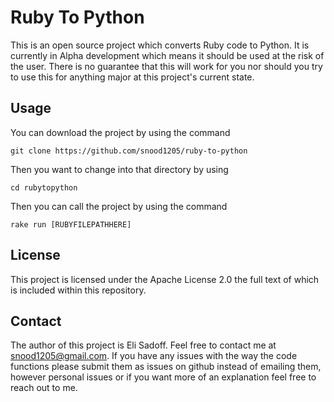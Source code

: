 # Ruby To Python
This is an open source project which converts Ruby code to Python. It is currently in Alpha development which means it should be used at the risk of the user. There is no guarantee that this will work for you nor should you try to use this for anything major at this project's current state.

## Usage
You can download the project by using the command

    git clone https://github.com/snood1205/ruby-to-python

Then you want to change into that directory by using

    cd rubytopython

Then you can call the project by using the command

    rake run [RUBYFILEPATHHERE]


## License 
This project is licensed under the Apache License 2.0 the full text of which is included within this repository. 

## Contact
The author of this project is Eli Sadoff. Feel free to contact me at <a href="mailto:snood1205@gmail.com">snood1205@gmail.com</a>. If you have any issues with the way the code functions please submit them as issues on github instead of emailing them, however personal issues or if you want more of an explanation feel free to reach out to me.  
